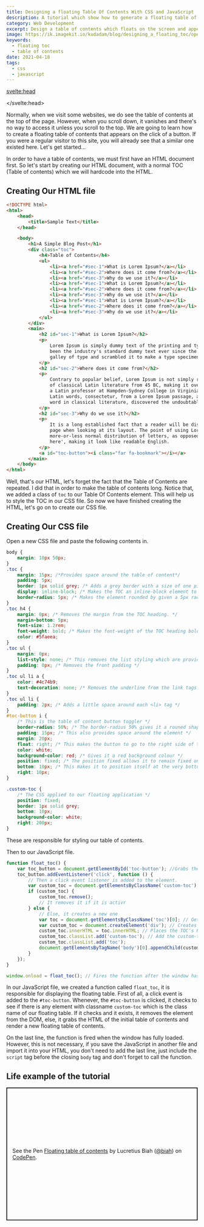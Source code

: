 ```yaml
---
title: Designing a floating Table Of Contents With CSS and JavaScript
description: A tutorial which show how to generate a floating table of contents
category: Web Development
excerpt: Design a table of contents which floats on the screen and appears on the click of a button
image: https://ik.imagekit.io/kudadam/blog/designing_a_floating_toc/open_book.jpg
keywords:
  - floating toc
  - table of contents
date: 2021-04-18
tags:
  - css
  - javascript
---
```


<svelte:head>

<script async src="https://cpwebassets.codepen.io/assets/embed/ei.js"></script>

</svelte:head>

Normally, when we visit some websites, we do see the table of contents at the top of the page. However, when you scroll down, it vanishes and there's no way to access it unless you scroll to the top.
We are going to learn how to create a floating table of contents that appears on the click of a button. If you were a regular visitor to this site, you will already see that a similar one existed here.
Let's get started...

In order to have a table of contents, we must first have an HTML document first. So let's start by creating our HTML document, with a normal TOC (Table of contents) which we will hardcode into the HTML.

## Creating Our HTML file

```html
<!DOCTYPE html>
<html>
	<head>
		<title>Sample Text</title>
	</head>

	<body>
		<h1>A Simple Blog Post</h1>
		<div class="toc">
			<h4>Table of Contents</h4>
			<ul>
				<li><a href="#sec-1">What is Lorem Ipsum?</a></li>
				<li><a href="#sec-2">Where does it come from?</a></li>
				<li><a href="#sec-3">Why do we use it?</a></li>
				<li><a href="#sec-1">What is Lorem Ipsum?</a></li>
				<li><a href="#sec-2">Where does it come from?</a></li>
				<li><a href="#sec-3">Why do we use it?</a></li>
				<li><a href="#sec-1">What is Lorem Ipsum?</a></li>
				<li><a href="#sec-2">Where does it come from?</a></li>
				<li><a href="#sec-3">Why do we use it?</a></li>
			</ul>
		</div>
		<main>
			<h2 id="sec-1">What is Lorem Ipsum?</h2>
			<p>
				Lorem Ipsum is simply dummy text of the printing and typesetting industry. Lorem Ipsum has
				been the industry's standard dummy text ever since the 1500s, when an unknown printer took a
				galley of type and scrambled it to make a type specimen book.
			</p>
			<h2 id="sec-2">Where does it come from?</h2>
			<p>
				Contrary to popular belief, Lorem Ipsum is not simply random text. It has roots in a piece
				of classical Latin literature from 45 BC, making it over 2000 years old. Richard McClintock,
				a Latin professor at Hampden-Sydney College in Virginia, looked up one of the more obscure
				Latin words, consectetur, from a Lorem Ipsum passage, and going through the cites of the
				word in classical literature, discovered the undoubtable source.
			</p>
			<h2 id="sec-3">Why do we use it?</h2>
			<p>
				It is a long established fact that a reader will be distracted by the readable content of a
				page when looking at its layout. The point of using Lorem Ipsum is that it has a
				more-or-less normal distribution of letters, as opposed to using 'Content here, content
				here', making it look like readable English.
			</p>
			<a id="toc-button"><i class="far fa-bookmark"></i></a>
		</main>
	</body>
</html>
```

Well, that's our HTML, let's forget the fact that the Table of Contents are repeated. I did that in order to make the table of contents long. Notice that, we added a class of `toc` to our Table Of Contents element. This will help us to style the TOC in our CSS file.
So now we have finished creating the HTML, let's go on to create our CSS file.

## Creating Our CSS file

Open a new CSS file and paste the following contents in.

```css
body {
	margin: 10px 50px;
}
.toc {
	margin: 15px; /*Provides space around the table of content*/
	padding: 5px;
	border: 1px solid grey; /* Adds a grey border with a size of one pixel. */
	display: inline-block; /* Makes the TOC an inline-block element to prevent it from taking the while space */
	border-radius: 5px; /* Makes the element rounded by given a 5px radius*/
}
.toc h4 {
	margin: 0px; /* Removes the margin from the TOC heading. */
	margin-bottom: 5px;
	font-size: 1.2rem;
	font-weight: bold; /* Makes the font-weight of the TOC heading bold */
	color: #5faeea;
}
.toc ul {
	margin: 0px;
	list-style: none; /* This removes the list styling which are provided by default */
	padding: 0px; /* Removes the front padding */
}
.toc ul li a {
	color: #4c74b9;
	text-decoration: none; /* Removes the underline from the link tags */
}
.toc ul li {
	padding: 2px; /* Adds a little space around each <li> tag */
}
#toc-button i {
	/* This is the table of content button toggler */
	border-radius: 50%; /* The border-radius 50% gives it a rouned shape */
	padding: 15px; /* This also provides space around the element */
	margin: 20px;
	float: right; /* This makes the button to go to the right side of the screen, you can change it to left if you want it to place your button on the left side of the screen */
	color: white;
	background-color: red; /* Gives it a red background colour */
	position: fixed; /* The position fixed allows it to remain fixed on a part of the screen. */
	bottom: 10px; /* This makes it to position itself at the very bottom of the screen. 10px from the bottom  */
	right: 10px;
}

.custom-toc {
	/* The CSS applied to our floating application */
	position: fixed;
	border: 1px solid grey;
	bottom: 10px;
	background-color: white;
	right: 200px;
}
```

These are responsible for styling our table of contents.

Then to our JavaScript file.

```javascript
function float_toc() {
	var toc_button = document.getElementById('toc-button'); //Grabs the TOC button toggler
	toc_button.addEventListener('click', function () {
		// Then a click event listener is added to the element.
		var custom_toc = document.getElementsByClassName('custom-toc')[0]; // Checks to see if the floating TOC is active
		if (custom_toc) {
			custom_toc.remove();
			// It removes it if it is activr
		} else {
			// Else, it creates a new one
			var toc = document.getElementsByClassName('toc')[0]; // Gets the contents (HTML) of the already made TOc
			var custom_toc = document.createElement('div'); // Creates a new div element
			custom_toc.innerHTML = toc.innerHTML; // Places the TOC's HTML in the new element created
			custom_toc.classList.add('custom-toc'); // Add the custom-toc class to the element
			custom_toc.classList.add('toc');
			document.getElementsByTagName('body')[0].appendChild(custom_toc); // Appends the newly created element to the body of the HTML
		}
	});
}

window.onload = float_toc(); // Fires the function after the window has finished loading
```

In our JavaScript file, we created a function called `float_toc`, it is responsible for displaying the floating table. First of all, a click event is added to the `#toc-button`. Whenever, the `#toc-button` is clicked, it checks to see if there is any element with classname `custom-toc` which is the class name of our floating table. If it checks and it exists, it removes the element from the DOM, else, it grabs the HTML of the initial table of contents and render a new floating table of contents.

On the last line, the function is fired when the window has fully loaded. However, this is not necessary, if you save the JavaScript in another file and import it into your HTML, you don't need to add the last line, just include the `script` tag before the closing `body` tag and don't forget to call the function.

## Life example of the tutorial

<p class="codepen mb-5 mt-3" data-height="350" data-theme-id="dark" data-default-tab="html,result" data-user="biah" data-slug-hash="jOypexa" data-preview="true" style="height: 350px; box-sizing: border-box; display: flex; align-items: center; justify-content: center; border: 2px solid; margin: 1em 0; padding: 1em;" data-pen-title="Floating table of contents">
  <span>See the Pen <a href="https://codepen.io/biah/pen/jOypexa">
  Floating table of contents</a> by Lucretius Biah (<a href="https://codepen.io/biah">@biah</a>)
  on <a href="https://codepen.io">CodePen</a>.</span>
</p>
<script async src="https://cpwebassets.codepen.io/assets/embed/ei.js"></script>
